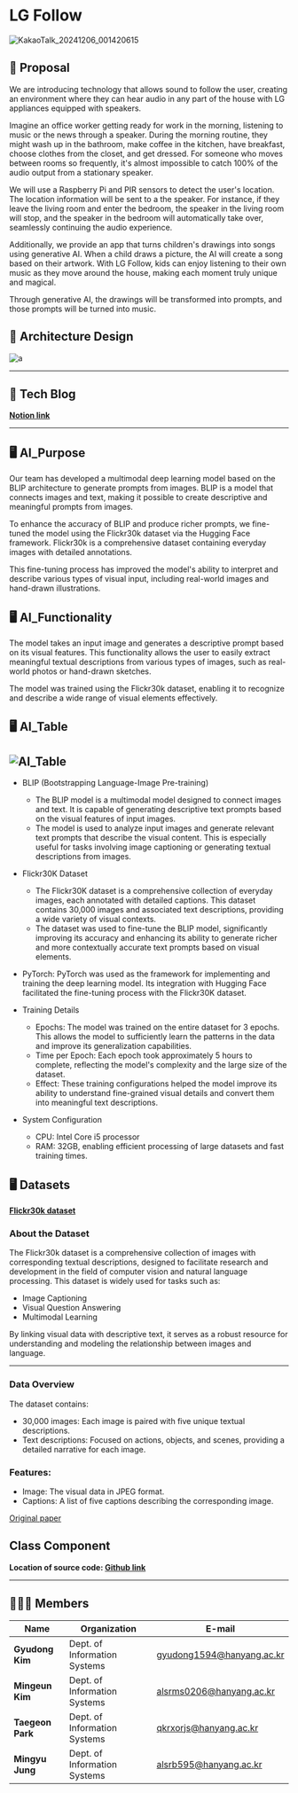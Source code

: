 # LG Follow

![KakaoTalk_20241206_001420615](https://github.com/user-attachments/assets/48efc328-af90-45d6-ad90-d0bff8b0a05c)

## 📗 Proposal

We are introducing technology that allows sound to follow the user, creating an environment where they can hear audio in any part of the house with LG appliances equipped with speakers.

Imagine an office worker getting ready for work in the morning, listening to music or the news through a speaker. During the morning routine, they might wash up in the bathroom, make coffee in the kitchen, have breakfast, choose clothes from the closet, and get dressed. For someone who moves between rooms so frequently, it's almost impossible to catch 100% of the audio output from a stationary speaker.

We will use a Raspberry Pi and PIR sensors to detect the user's location. The location information will be sent to a the speaker. For instance, if they leave the living room and enter the bedroom, the speaker in the living room will stop, and the speaker in the bedroom will automatically take over, seamlessly continuing the audio experience.

Additionally,  we provide an app that turns children's drawings into songs using generative AI. When a child draws a picture, the AI will create a song based on their artwork. With LG Follow, kids can enjoy listening to their own music as they move around the house, making each moment truly unique and magical.

Through generative AI, the drawings will be transformed into prompts, and those prompts will be turned into music.

## 📐 Architecture Design 

![a](https://github.com/user-attachments/assets/27857389-f0d5-430f-9c42-670e23e16516)


---

## 📌 Tech Blog

**[Notion link](https://bit.ly/LG-Follow)**

---

## 🖥️ AI_Purpose

Our team has developed a multimodal deep learning model based on the BLIP architecture to generate prompts from images. BLIP is a model that connects images and text, making it possible to create descriptive and meaningful prompts from images. 

To enhance the accuracy of BLIP and produce richer prompts, we fine-tuned the model using the Flickr30k dataset via the Hugging Face framework. Flickr30k is a comprehensive dataset containing everyday images with detailed annotations. 

This fine-tuning process has improved the model's ability to interpret and describe various types of visual input, including real-world images and hand-drawn illustrations.


## 🖥️ AI_Functionality

The model takes an input image and generates a descriptive prompt based on its visual features. This functionality allows the user to easily extract meaningful textual descriptions from various types of images, such as real-world photos or hand-drawn sketches. 

The model was trained using the Flickr30k dataset, enabling it to recognize and describe a wide range of visual elements effectively.


## 🖥️ AI_Table

![AI_Table](https://github.com/user-attachments/assets/89435f7b-9c54-4190-b484-65a5e69b3d19)
---

- BLIP (Bootstrapping Language-Image Pre-training)
  - The BLIP model is a multimodal model designed to connect images and text. It is capable of generating descriptive text prompts based on the visual features of input images.
  - The model is used to analyze input images and generate relevant text prompts that describe the visual content. This is especially useful for tasks involving image captioning or generating textual descriptions from images.

- Flickr30K Dataset
  - The Flickr30K dataset is a comprehensive collection of everyday images, each annotated with detailed captions. This dataset contains 30,000 images and associated text descriptions, providing a wide variety of visual contexts.
  - The dataset was used to fine-tune the BLIP model, significantly improving its accuracy and enhancing its ability to generate richer and more contextually accurate text prompts based on visual elements.

- PyTorch: PyTorch was used as the framework for implementing and training the deep learning model. Its integration with Hugging Face facilitated the fine-tuning process with the Flickr30K dataset.

- Training Details
  - Epochs: The model was trained on the entire dataset for 3 epochs. This allows the model to sufficiently learn the patterns in the data and improve its generalization capabilities.
  - Time per Epoch: Each epoch took approximately 5 hours to complete, reflecting the model's complexity and the large size of the dataset.
  - Effect: These training configurations helped the model improve its ability to understand fine-grained visual details and convert them into meaningful text descriptions.

- System Configuration
  - CPU: Intel Core i5 processor
  - RAM: 32GB, enabling efficient processing of large datasets and fast training times.


## 🖥️ Datasets

[**Flickr30k dataset**](https://huggingface.co/datasets/nlphuji/flickr30k)

### About the Dataset
The Flickr30k dataset is a comprehensive collection of images with corresponding textual descriptions, designed to facilitate research and development in the field of computer vision and natural language processing. This dataset is widely used for tasks such as:

- Image Captioning
- Visual Question Answering
- Multimodal Learning

By linking visual data with descriptive text, it serves as a robust resource for understanding and modeling the relationship between images and language.

---

### Data Overview

The dataset contains:
- 30,000 images: Each image is paired with five unique textual descriptions.
- Text descriptions: Focused on actions, objects, and scenes, providing a detailed narrative for each image.

### Features:
- Image: The visual data in JPEG format.
- Captions: A list of five captions describing the corresponding image.

[Original paper](https://aclanthology.org/Q14-1006.pdf)

## Class Component

**Location of source code: [Github link](https://github.com/LG-Follow/AI)**

---

## 🧑‍🤝‍🧑 Members

| Name        | Organization                         | E-mail                        |
|-------------|-------------------------------|-------------------------------|
| **Gyudong Kim** | Dept. of Information Systems | [gyudong1594@hanyang.ac.kr](mailto:gyudong1594@hanyang.ac.kr) |
| **Mingeun Kim** | Dept. of Information Systems | [alsrms0206@hanyang.ac.kr](mailto:alsrms0206@hanyang.ac.kr) |
| **Taegeon Park** | Dept. of Information Systems | [qkrxorjs@hanyang.ac.kr](mailto:qkrxorjs@hanyang.ac.kr) |
| **Mingyu Jung** | Dept. of Information Systems | [alsrb595@hanyang.ac.kr](mailto:alsrb595@hanyang.ac.kr) |

